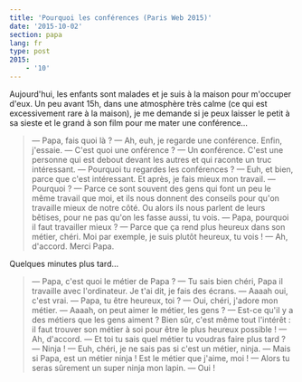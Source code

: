 ```yaml
---
title: 'Pourquoi les conférences (Paris Web 2015)'
date: '2015-10-02'
section: papa
lang: fr
type: post
2015:
    - '10'
---
```


Aujourd'hui, les enfants sont malades et je suis à la maison pour m'occuper d'eux. Un peu avant 15h, dans une atmosphère très calme (ce qui est excessivement rare à la maison), je me demande si je peux laisser le petit à sa sieste et le grand à son film pour me mater une conférence…

> — Papa, fais quoi là ?
> — Ah, euh, je regarde une conférence. Enfin, j'essaie.
> — C'est quoi une onférence ?
> — Un **c**onférence. C'est une personne qui est debout devant les autres et qui raconte un truc intéressant.
> — Pourquoi tu regardes les conférences ?
> — Euh, et bien, parce que c'est intéressant. Et après, je fais mieux mon travail.
> — Pourquoi ?
> — Parce ce sont souvent des gens qui font un peu le même travail que moi, et ils nous donnent des conseils pour qu'on travaille mieux de notre côté. Ou alors ils nous parlent de leurs bêtises, pour ne pas qu'on les fasse aussi, tu vois.
> — Papa, pourquoi il faut travailler mieux ?
> — Parce que ça rend plus heureux dans son métier, chéri. Moi par exemple, je suis plutôt heureux, tu vois !
> — Ah, d'accord. Merci Papa.

Quelques minutes plus tard…

> — Papa, c'est quoi le métier de Papa ?
> — Tu sais bien chéri, Papa il travaille avec l'ordinateur. Je t'ai dit, je fais des écrans.
> — Aaaah oui, c'est vrai.
> — Papa, tu être heureux, toi ?
> — Oui, chéri, j'adore mon métier.
> — Aaaah, on peut aimer le métier, les gens ?
> — Est-ce qu'il y a des métiers que les gens aiment ? Bien sûr, c'est même tout l'intérêt : il faut trouver son métier à soi pour être le plus heureux possible !
> — Ah, d'accord.
> — Et toi tu sais quel métier tu voudras faire plus tard ?
> — Ninja !
> — Euh, chéri, je ne sais pas si c'est un métier, ninja.
> — Mais si Papa, est un métier ninja ! Est le métier que j'aime, moi !
> — Alors tu seras sûrement un super ninja mon lapin.
> — Oui !

